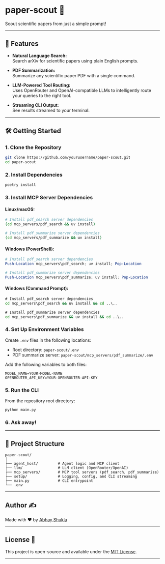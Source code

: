 # paper-scout 📰

Scout scientific papers from just a simple prompt!

---

## 🚀 Features

- **Natural Language Search:**  
  Search arXiv for scientific papers using plain English prompts.

- **PDF Summarization:**  
  Summarize any scientific paper PDF with a single command.

- **LLM-Powered Tool Routing:**  
  Uses OpenRouter and OpenAI-compatible LLMs to intelligently route your queries to the right tool.

- **Streaming CLI Output:**  
  See results streamed to your terminal.

---

## 🛠️ Getting Started

### 1. Clone the Repository

```bash
git clone https://github.com/yourusername/paper-scout.git
cd paper-scout
```

### 2. Install Dependencies

```bash
poetry install
```

### 3. Install MCP Server Dependencies

#### Linux/macOS:
```bash
# Install pdf_search server dependencies
(cd mcp_servers/pdf_search && uv install)

# Install pdf_summarize server dependencies  
(cd mcp_servers/pdf_summarize && uv install)
```

#### Windows (PowerShell):
```powershell
# Install pdf_search server dependencies
Push-Location mcp_servers\pdf_search; uv install; Pop-Location

# Install pdf_summarize server dependencies
Push-Location mcp_servers\pdf_summarize; uv install; Pop-Location
```

#### Windows (Command Prompt):
```cmd
# Install pdf_search server dependencies
cd mcp_servers\pdf_search && uv install && cd ..\..

# Install pdf_summarize server dependencies
cd mcp_servers\pdf_summarize && uv install && cd ..\..
```

### 4. Set Up Environment Variables

Create `.env` files in the following locations:
- Root directory: `paper-scout/.env`
- PDF summarize server: `paper-scout/mcp_servers/pdf_summarize/.env`

Add the following variables to both files:
```env
MODEL_NAME=YOUR-MODEL-NAME
OPENROUTER_API_KEY=YOUR-OPENROUTER-API-KEY
```

### 5. Run the CLI

From the repository root directory:
```bash
python main.py
```

### 6. Ask away!

---

## 🧩 Project Structure

```
paper-scout/
│
├── agent_host/         # Agent logic and MCP client
├── llm/                # LLM client (OpenRouter/OpenAI)
├── mcp_servers/        # MCP tool servers (pdf_search, pdf_summarize)
├── setup/              # Logging, config, and CLI streaming
├── main.py             # CLI entrypoint
└── .env
```

---

## Author ✍

Made with ♥ by [Abhay Shukla](https://github.com/into-the-night)

---

## License 📜
This project is open-source and available under the [MIT License](LICENSE.md).

---
